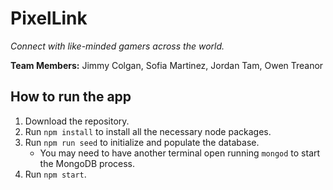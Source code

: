 # PixelLink

*Connect with like-minded gamers across the world.*

**Team Members:** Jimmy Colgan, Sofia Martinez, Jordan Tam, Owen Treanor

## How to run the app
1. Download the repository.
2. Run `npm install` to install all the necessary node packages.
3. Run `npm run seed` to initialize and populate the database.
   * You may need to have another terminal open running `mongod` to start the MongoDB process.
5. Run `npm start`.
